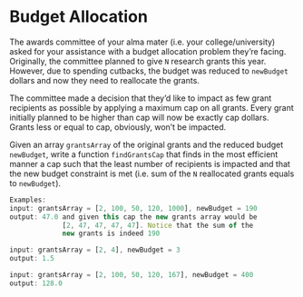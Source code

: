 # Budget Allocation

The awards committee of your alma mater (i.e. your college/university) asked for your assistance with a budget allocation problem they’re facing. Originally, the committee planned to give `N` research grants this year. However, due to spending cutbacks, the budget was reduced to `newBudget` dollars and now they need to reallocate the grants.

The committee made a decision that they’d like to impact as few grant recipients as possible by applying a maximum cap on all grants. Every grant initially planned to be higher than cap will now be exactly cap dollars. Grants less or equal to cap, obviously, won’t be impacted.

Given an array `grantsArray` of the original grants and the reduced budget `newBudget`, write a function `findGrantsCap` that finds in the most efficient manner a cap such that the least number of recipients is impacted and that the new budget constraint is met (i.e. sum of the `N` reallocated grants equals to `newBudget`).

```js
Examples:
input: grantsArray = [2, 100, 50, 120, 1000], newBudget = 190
output: 47.0 and given this cap the new grants array would be
             [2, 47, 47, 47, 47]. Notice that the sum of the
             new grants is indeed 190

input: grantsArray = [2, 4], newBudget = 3
output: 1.5

input: grantsArray = [2, 100, 50, 120, 167], newBudget = 400
output: 128.0
```